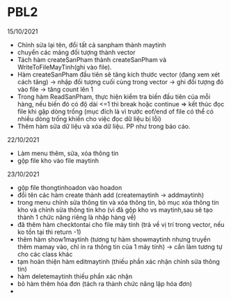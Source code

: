 # PBL2
15/10/2021
- Chỉnh sửa lại tên, đổi tất cả sanpham thành maytinh
- chuyển các mảng đối tượng thành vector
- Tách hàm createSanPham thành createSanPham và WriteToFileMayTinh(ghi vào file).
- Hàm createSanPham đầu tiên sẽ tăng kích thước vector (đang xem xét cách tăng) -> nhập đối tượng cuối cùng trong vector -> ghi đối tượng đó vào file -> tăng count lên 1
- Trong hàm ReadSanPham, thực hiện kiểm tra biến đầu tiên của mỗi hàng, nếu biến đó có độ dài <=1 thì break hoặc continue => kết thúc đọc file khi gặp dòng trống (mục đích là vì trước eof/end of file có thể có nhiều dòng trống khiến cho việc đọc dữ liệu bị lỗi)
- Thêm hàm sửa dữ liệu và xóa dữ liệu. PP như trong báo cáo.

22/10/2021
- Làm menu thêm, sửa, xóa thông tin
- gộp file kho vào file maytinh

23/10/2021
- gộp file thongtinhoadon vào hoadon
- đổi tên các hàm create thành add (createmaytinh -> addmaytinh)
- trong menu chỉnh sửa thông tin và xóa thông tin, bỏ mục xóa thông tin kho và chỉnh sửa thông tin kho (vì đã gộp kho vs maytinh,sau sẽ tạo thành 1 chức năng riêng là nhập hàng về)
- đã thêm hàm checktontai cho file máy tính (trả về vị trí trong vector, nếu ko tồn tại thì return -1)
- thêm hàm show1maytinh (tương tự hàm showmaytinh nhưng truyền thêm mamay vào, chỉ in ra thông tin của 1 máy tính) -> cần làm tương tự cho các class khác
- tạm hoàn thiện hàm editmaytinh (thiếu phần xác nhận chỉnh sửa thông tin)
- hàm deletemaytinh thiếu phần xác nhận
- bỏ hàm thêm hóa đơn (tách ra thành chức năng lập hóa đơn)
- 
